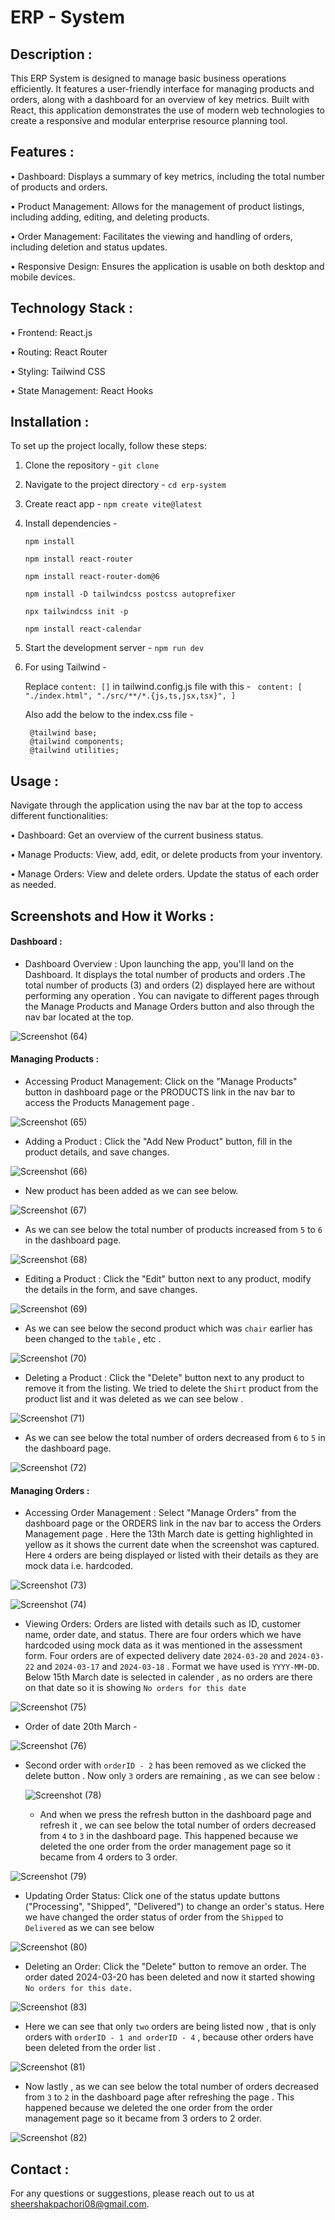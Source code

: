# ERP - System

## Description : 

This ERP System is designed to manage basic business operations efficiently. It features a user-friendly interface for managing products and orders, along with a dashboard for an overview of key metrics. Built with React, this application demonstrates the use of modern web technologies to create a responsive and modular enterprise resource planning tool.


## Features : 

•	Dashboard: Displays a summary of key metrics, including the total number of products and orders.

•	Product Management: Allows for the management of product listings, including adding, editing, and deleting products.

•	Order Management: Facilitates the viewing and handling of orders, including deletion and status updates.

•	Responsive Design: Ensures the application is usable on both desktop and mobile devices.


## Technology Stack : 

•	Frontend: React.js

•	Routing: React Router

•	Styling: Tailwind CSS

•	State Management: React Hooks


## Installation : 

To set up the project locally, follow these steps:

1.	Clone the repository -	````git clone```` 

2.	Navigate to the project directory - 
	````cd erp-system````

3.	Create react app -
 	````npm create vite@latest````

4.	Install dependencies -

  	````npm install````

  	
	````npm install react-router````


	````npm install react-router-dom@6````


	````npm install -D tailwindcss postcss autoprefixer````


	````npx tailwindcss init -p````


	````npm install react-calendar````



6.	Start the development server - 
  	````npm run dev````

7. For using Tailwind -

    Replace `content: []` in tailwind.config.js file with this - ` content: [
                "./index.html",
                "./src/**/*.{js,ts,jsx,tsx}",
                ]`
    
    Also add the below to the index.css file -

        @tailwind base;
        @tailwind components;
        @tailwind utilities;


## Usage : 

Navigate through the application using the nav bar at the top to access different functionalities: 

• Dashboard: Get an overview of the current business status.

• Manage Products: View, add, edit, or delete products from your inventory.

• Manage Orders: View and delete orders. Update the status of each order as needed.


## Screenshots and How it Works :



#### Dashboard : 





+ Dashboard Overview : Upon launching the app, you'll land on the Dashboard. It displays the total number of products and orders .The total number of products (3) and orders (2) displayed here are without performing any operation . You can navigate to different pages through the Manage Products and Manage Orders button and also through the nav bar located at the top.






![Screenshot (64)](https://github.com/sheershak44/erp-system/assets/78754106/f6b2e4ba-d570-449e-98ac-38771f80eedb)







#### Managing Products : 

* Accessing Product Management: Click on the "Manage Products" button in dashboard page or the PRODUCTS link in the nav bar to access the Products Management page .






![Screenshot (65)](https://github.com/sheershak44/erp-system/assets/78754106/c79b0157-0d89-4724-8d4f-a3d6d7ad3ba3)





* Adding a Product : Click the "Add New Product" button, fill in the product details, and save changes.




  
![Screenshot (66)](https://github.com/sheershak44/erp-system/assets/78754106/6fe53ddc-d9d7-4938-a683-136b5f9ea88c)



* New product has been added as we can see below.




  
![Screenshot (67)](https://github.com/sheershak44/erp-system/assets/78754106/bc2f4e77-52e4-4d19-bed7-0a62b015f91b)





* As we can see below the total number of products increased from `5` to `6` in the dashboard page.





![Screenshot (68)](https://github.com/sheershak44/erp-system/assets/78754106/0be8aab7-5e8a-487b-b0fe-94e607e7478d)






* Editing a Product : Click the "Edit" button next to any product, modify the details in the form, and save changes.



  
![Screenshot (69)](https://github.com/sheershak44/erp-system/assets/78754106/dfae6d15-0bac-445e-b968-f38d2e2a9cd3)





* As we can see below the second product which was `chair` earlier has been changed to the `table` , etc .



  


![Screenshot (70)](https://github.com/sheershak44/erp-system/assets/78754106/85435cbf-641c-47d5-9b08-90fded8be535)






* Deleting a Product : Click the "Delete" button next to any product to remove it from the listing. We tried to delete the `Shirt` product from the product list and it was deleted as we can see below .



  

![Screenshot (71)](https://github.com/sheershak44/erp-system/assets/78754106/56b3e12b-461c-4179-b903-60e9f120e10b)





* As we can see below the total number of orders decreased from `6` to `5` in the dashboard page.



  
![Screenshot (72)](https://github.com/sheershak44/erp-system/assets/78754106/1eaac0a2-491b-4fe1-9b07-3efd6b3bfee3)






#### Managing Orders : 

* Accessing Order Management : Select "Manage Orders" from the dashboard page or the ORDERS link in the nav bar to access the Orders Management page . Here the 13th March date is getting highlighted in yellow as it shows the current date when the screenshot was captured. Here `4` orders are being displayed or listed with their details as they are mock data i.e. hardcoded.



  

![Screenshot (73)](https://github.com/sheershak44/erp-system/assets/78754106/bd005541-832c-47be-877c-89b3ae0785de)




![Screenshot (74)](https://github.com/sheershak44/erp-system/assets/78754106/ccd9795a-22b9-4f3a-956e-19c5258285a3)





* Viewing Orders: Orders are listed with details such as ID, customer name, order date, and status. There are four orders which we have hardcoded using mock data as it was mentioned in the assessment form. Four orders are of expected delivery date `2024-03-20` and `2024-03-22` and `2024-03-17` and `2024-03-18` . Format we have used is `YYYY-MM-DD`. Below 15th March date is selected in calender , as no orders are there on that date so it is showing `No orders for this date`




![Screenshot (75)](https://github.com/sheershak44/erp-system/assets/78754106/ea0c0962-abe5-4ab8-82e1-cce2fe49b483)




* Order of date 20th March - 





![Screenshot (76)](https://github.com/sheershak44/erp-system/assets/78754106/6e140a77-2b1f-4584-9534-43087c645ec2)




* Second order with `orderID - 2` has been removed as we clicked the delete button . Now only `3` orders are remaining , as we can see below :




  ![Screenshot (78)](https://github.com/sheershak44/erp-system/assets/78754106/38ea9b50-31c9-47e4-9b66-3ed8ba4ac1f7)




  * And when we press the refresh button in the dashboard page and refresh it , we can see below the total number of orders decreased from `4` to `3` in the dashboard page. This happened because we deleted the one order from the order management page so it became from 4 orders to 3 order.




![Screenshot (79)](https://github.com/sheershak44/erp-system/assets/78754106/a5e77dcf-1e49-43ad-bb00-f7888da69f2e)
 




* Updating Order Status: Click one of the status update buttons ("Processing", "Shipped", "Delivered") to change an order's status. Here we have changed the order status of order from the `Shipped` to `Delivered` as we can see below



  

![Screenshot (80)](https://github.com/sheershak44/erp-system/assets/78754106/8d3422b2-50e2-4506-bc9d-4e75bf2801de)





* Deleting an Order: Click the "Delete" button to remove an order. The order dated 2024-03-20 has been deleted and now it started showing `No orders for this date.`



  

![Screenshot (83)](https://github.com/sheershak44/erp-system/assets/78754106/a59fa76e-7f28-4e04-978f-3d84990b788e)





* Here we can see that only `two` orders are being listed now , that is only orders with `orderID - 1 and orderID - 4` , because other orders have been deleted from the order list .





![Screenshot (81)](https://github.com/sheershak44/erp-system/assets/78754106/46793ace-7750-4646-935a-56c5a91c491f)





* Now lastly , as we can see below the total number of orders decreased from `3` to `2` in the dashboard page after refreshing the page . This happened because we deleted the one order from the order management page so it became from 3 orders to 2 order.



  

![Screenshot (82)](https://github.com/sheershak44/erp-system/assets/78754106/99513d61-0a18-4ab2-a459-8dde688c77bc)






## Contact :
For any questions or suggestions, please reach out to us at sheershakpachori08@gmail.com.
